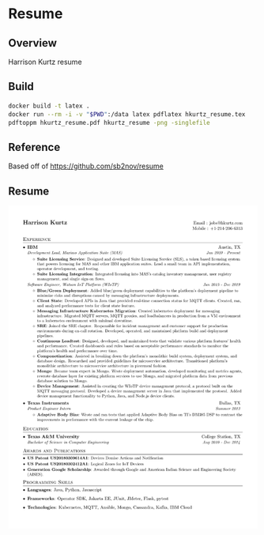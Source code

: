 # Resume

## Overview

Harrison Kurtz resume

## Build

```sh
docker build -t latex .
docker run --rm -i -v "$PWD":/data latex pdflatex hkurtz_resume.tex
pdftoppm hkurtz_resume.pdf hkurtz_resume -png -singlefile
```

## Reference

Based off of https://github.com/sb2nov/resume

## Resume

![Resume Screenshot](hkurtz_resume.png)
